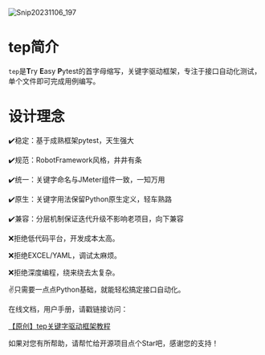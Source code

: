 ![Snip20231106_197](https://github.com/dongfanger/tep/assets/44184507/459c9254-6fe6-41ab-a752-a77408d0bb04)

# **tep简介**

`tep`是**T**ry **E**asy **P**ytest的首字母缩写，关键字驱动框架，专注于接口自动化测试，单个文件即可完成用例编写。

# 设计理念

✔️稳定：基于成熟框架pytest，天生强大

✔️规范：RobotFramework风格，井井有条

✔️统一：关键字命名与JMeter组件一致，一知万用

✔️原生：关键字用法保留Python原生定义，轻车熟路

✔️兼容：分层机制保证迭代升级不影响老项目，向下兼容

❌拒绝低代码平台，开发成本太高。

❌拒绝EXCEL/YAML，调试太麻烦。

❌拒绝深度编程，绕来绕去太复杂。

✌️只需要一点点Python基础，就能轻松搞定接口自动化。

在线文档，用户手册，请戳链接访问：

[【原创】tep关键字驱动框架教程](https://eqgvpqzl6c.feishu.cn/docx/DZVed7YptocKE1xYIgici1DynTe)

如果对您有所帮助，请帮忙给开源项目点个Star吧，感谢您的支持！
